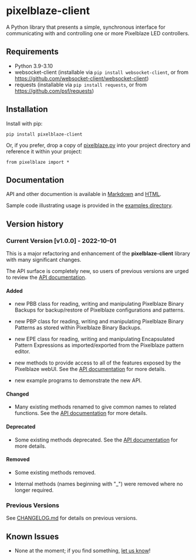 # pixelblaze-client
A Python library that presents a simple, synchronous interface for communicating with and
controlling one or more Pixelblaze LED controllers. 

## Requirements
- Python 3.9-3.10
- websocket-client (installable via `pip install websocket-client`, or from https://github.com/websocket-client/websocket-client)
- requests (installable via `pip install requests`, or from https://github.com/psf/requests)

## Installation
Install with pip:

```pip install pixelblaze-client```

Or, if you prefer, drop a copy of [pixelblaze.py](pixelblaze-client/pixelblaze.py) into your project directory and reference it within your project:

```from pixelblaze import *```

## <a name="documentation"></a>Documentation

API and other documention is available in [Markdown](docs/index.md) and [HTML](https://zranger1.github.io/pixelblaze-client/).

Sample code illustrating usage is provided in the [examples directory](examples/).

## Version history

### Current Version [**v1.0.0**] - 2022-10-01

This is a major refactoring and enhancement of the **pixelblaze-client** library with many significant changes. 

The API surface is completely new, so users of previous versions are urged to review the [API documentation](#documentation).

#### Added

* new PBB class for reading, writing and manipulating Pixelblaze Binary Backups for backup/restore of Pixelblaze configurations and patterns.

* new PBP class for reading, writing and manipulating Pixelblaze Binary Patterns as stored within Pixelblaze Binary Backups.

* new EPE class for reading, writing and manipulating Encapsulated Pattern Expressions as imported/exported from the Pixelblaze pattern editor.

* new methods to provide access to all of the features exposed by the Pixelblaze webUI. See the [API documentation](#documentation) for more details.

* new example programs to demonstrate the new API.

#### Changed

* Many existing methods renamed to give common names to related functions.  See the [API documentation](#documentation) for more details.

#### Deprecated

* Some existing methods deprecated.  See the [API documentation](#documentation) for more details.

#### Removed

* Some existing methods removed.  

* Internal methods (names beginning with "_") were removed where no longer required.

### Previous Versions

See [CHANGELOG.md](CHANGELOG.md) for details on previous versions.

## Known Issues
- None at the moment; if you find something, [let us know](/../../issues/new/choose)!
